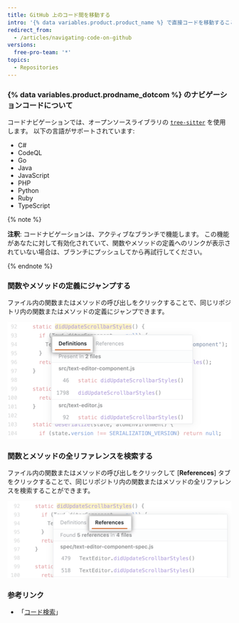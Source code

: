```yaml
---
title: GitHub 上のコード間を移動する
intro: '{% data variables.product.product_name %} で直接コードを移動することにより、リポジトリ内およびリポジトリ間の関係について理解できます。'
redirect_from:
  - /articles/navigating-code-on-github
versions:
  free-pro-team: '*'
topics:
  - Repositories
---
```


### {% data variables.product.prodname_dotcom %} のナビゲーションコードについて

コードナビゲーションでは、オープンソースライブラリの [`tree-sitter`](https://github.com/tree-sitter/tree-sitter) を使用します。 以下の言語がサポートされています:
- C#
- CodeQL
- Go
- Java
- JavaScript
- PHP
- Python
- Ruby
- TypeScript

{% note %}

**注釈**: コードナビゲーションは、アクティブなブランチで機能します。 この機能があなたに対して有効化されていて、関数やメソッドの定義へのリンクが表示されていない場合は、ブランチにプッシュしてから再試行してください。

{% endnote %}

### 関数やメソッドの定義にジャンプする

ファイル内の関数またはメソッドの呼び出しをクリックすることで、同じリポジトリ内の関数またはメソッドの定義にジャンプできます。

![[Jump-to-definition] タブ](/assets/images/help/repository/jump-to-definition-tab.png)

### 関数とメソッドの全リファレンスを検索する

ファイル内の関数またはメソッドの呼び出しをクリックして [**References**] タブをクリックすることで、同じリポジトリ内の関数またはメソッドの全リファレンスを検索することができます。

![[Find all references] タブ](/assets/images/help/repository/find-all-references-tab.png)

### 参考リンク
- 「[コード検索](/github/searching-for-information-on-github/searching-code)」
